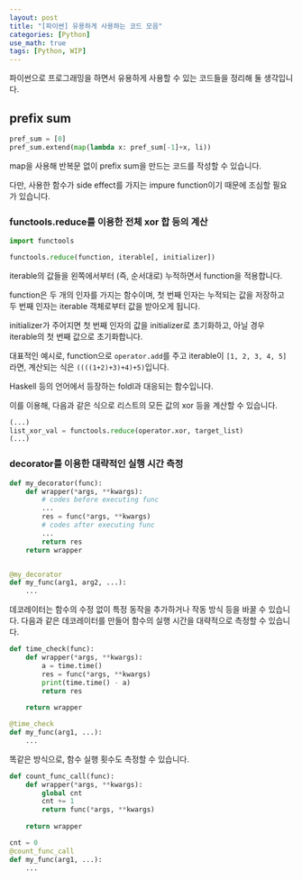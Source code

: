 ```yaml
---
layout: post
title: "[파이썬] 유용하게 사용하는 코드 모음"
categories: [Python]
use_math: true
tags: [Python, WIP]
---
```


파이썬으로 프로그래밍을 하면서 유용하게 사용할 수 있는 코드들을 정리해 둘 생각입니다.

## prefix sum

```python
pref_sum = [0]
pref_sum.extend(map(lambda x: pref_sum[-1]+x, li))
```

map을 사용해 반복문 없이 prefix sum을 만드는 코드를 작성할 수 있습니다.

다만, 사용한 함수가 side effect를 가지는 impure function이기 때문에 조심할 필요가 있습니다.

### functools.reduce를 이용한 전체 xor 합 등의 계산

```python
import functools

functools.reduce(function, iterable[, initializer])
```

iterable의 값들을 왼쪽에서부터 (즉, 순서대로) 누적하면서 function을 적용합니다.

function은 두 개의 인자를 가지는 함수이며, 첫 번째 인자는 누적되는 값을 저장하고 두 번째 인자는 iterable 객체로부터 값을 받아오게 됩니다.

initializer가 주어지면 첫 번째 인자의 값을 initializer로 초기화하고, 아닐 경우 iterable의 첫 번째 값으로 초기화합니다.

대표적인 예시로, function으로 `operator.add`를 주고 iterable이 `[1, 2, 3, 4, 5]`라면,
계산되는 식은 `((((1+2)+3)+4)+5)`입니다.

Haskell 등의 언어에서 등장하는 foldl과 대응되는 함수입니다.

이를 이용해, 다음과 같은 식으로 리스트의 모든 값의 xor 등을 계산할 수 있습니다.

```Python
(...)
list_xor_val = functools.reduce(operator.xor, target_list)
(...)
```

### decorator를 이용한 대략적인 실행 시간 측정

```Python
def my_decorator(func):
	def wrapper(*args, **kwargs):
		# codes before executing func
		...
		res = func(*args, **kwargs)
		# codes after executing func
		...
		return res
	return wrapper


@my_decorator
def my_func(arg1, arg2, ...):
	...
```

데코레이터는 함수의 수정 없이 특정 동작을 추가하거나 작동 방식 등을 바꿀 수 있습니다.
다음과 같은 데코레이터를 만들어 함수의 실행 시간을 대략적으로 측정할 수 있습니다.

```Python
def time_check(func):
    def wrapper(*args, **kwargs):
        a = time.time()
        res = func(*args, **kwargs)
        print(time.time() - a)
        return res
    
    return wrapper

@time_check
def my_func(arg1, ...):
    ...
```

똑같은 방식으로, 함수 실행 횟수도 측정할 수 있습니다.

```Python
def count_func_call(func):
    def wrapper(*args, **kwargs):
        global cnt
        cnt += 1
        return func(*args, **kwargs)
    
    return wrapper

cnt = 0
@count_func_call
def my_func(arg1, ...):
	...
```